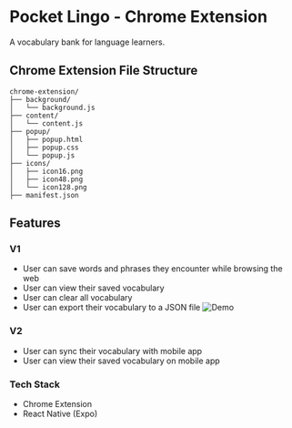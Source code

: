 # Pocket Lingo - Chrome Extension

A vocabulary bank for language learners.

## Chrome Extension File Structure
```
chrome-extension/
├── background/
│   └── background.js 
├── content/
│   └── content.js 
├── popup/
│   ├── popup.html 
│   ├── popup.css 
│   └── popup.js 
├── icons/
│   ├── icon16.png 
│   ├── icon48.png 
│   └── icon128.png 
├── manifest.json  

```

## Features

### V1
- User can save words and phrases they encounter while browsing the web
- User can view their saved vocabulary
- User can clear all vocabulary
- User can export their vocabulary to a JSON file
![Demo](./docs/demo_v1.gif)

### V2
- User can sync their vocabulary with mobile app
- User can view their saved vocabulary on mobile app

### Tech Stack
- Chrome Extension
- React Native (Expo)